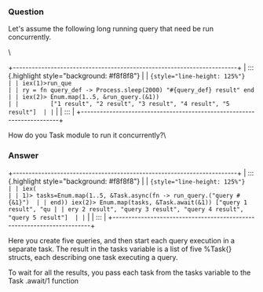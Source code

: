 ### Question
Let\'s assume the following long running query that need be run
concurrently. 

<div>

\

</div>

<div>

<div>

+-----------------------------------------------------------------------+
| ::: {.highlight style="background: #f8f8f8"}                          |
| ``` {style="line-height: 125%"}                                       |
| iex(1)>run_que                                                        |
| ry = fn query_def -> Process.sleep(2000) "#{query_def} result" end    |
| iex(2)> Enum.map(1..5, &run_query.(&1))                               |
|         ["1 result", "2 result", "3 result", "4 result", "5 result"]  |
| ```                                                                   |
| :::                                                                   |
+-----------------------------------------------------------------------+

How do you Task module to run it concurrently?\

</div>

</div>


### Answer
<div>

<div>

<div>

+-----------------------------------------------------------------------+
| ::: {.highlight style="background: #f8f8f8"}                          |
| ``` {style="line-height: 125%"}                                       |
| iex(                                                                  |
| 1)> tasks=Enum.map(1..5, &Task.async(fn -> run_query.("query #{&1}")  |
| end)) iex(2)> Enum.map(tasks, &Task.await(&1)) ["query 1 result", "qu |
| ery 2 result", "query 3 result", "query 4 result", "query 5 result"]  |
| ```                                                                   |
| :::                                                                   |
+-----------------------------------------------------------------------+

<div>

<div>

<div>

<div>

Here you create five queries, and then start each query execution in a
separate task. The result in the tasks variable is a list of five
%Task{} structs, each describing one task executing a query.

</div>

<div>

To wait for all the results, you pass each task from the tasks variable
to the Task .await/1 function 

</div>

</div>

</div>

</div>

</div>

</div>

</div>


